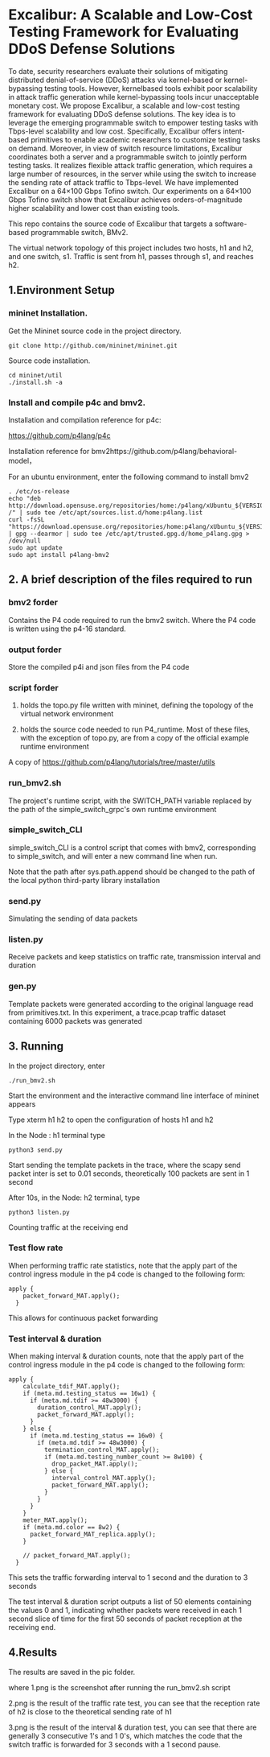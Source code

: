 # Excalibur: A Scalable and Low-Cost Testing Framework for Evaluating DDoS Defense Solutions

To date, security researchers evaluate their solutions of mitigating distributed denial-of-service (DDoS) attacks via kernel-based or kernel-bypassing testing tools. However, kernelbased tools exhibit poor scalability in attack traffic generation while kernel-bypassing tools incur unacceptable monetary cost. We propose Excalibur, a scalable and low-cost testing framework for evaluating DDoS defense solutions. The key idea is to leverage the emerging programmable switch to empower testing tasks with Tbps-level scalability and low cost. Specifically, Excalibur offers intent-based primitives to enable academic researchers to customize testing tasks on demand. Moreover, in view of switch resource limitations, Excalibur coordinates both a server and a programmable switch to jointly perform testing tasks. It realizes flexible attack traffic generation, which requires a large number of resources, in the server while using the switch to increase the sending rate of attack traffic to Tbps-level. We have implemented Excalibur on a 64×100 Gbps Tofino switch. Our experiments on a 64×100 Gbps Tofino switch show that Excalibur achieves orders-of-magnitude higher scalability and lower cost than existing tools.

This repo contains the source code of Excalibur that targets a software-based programmable switch, BMv2.



The virtual network topology of this project includes two hosts, h1 and h2, and one switch, s1. Traffic is sent from h1, passes through s1, and reaches h2.

## 1.Environment Setup

### mininet Installation.

Get the Mininet source code in the project directory.

```
git clone http://github.com/mininet/mininet.git
```

Source code installation.

```
cd mininet/util 
./install.sh -a
```

### Install and compile p4c and bmv2.

 Installation and compilation reference for p4c: 

https://github.com/p4lang/p4c

 Installation reference for bmv2https://github.com/p4lang/behavioral-model，

For an ubuntu environment, enter the following command to install bmv2

```
. /etc/os-release
echo "deb http://download.opensuse.org/repositories/home:/p4lang/xUbuntu_${VERSION_ID}/ /" | sudo tee /etc/apt/sources.list.d/home:p4lang.list
curl -fsSL "https://download.opensuse.org/repositories/home:p4lang/xUbuntu_${VERSION_ID}/Release.key" | gpg --dearmor | sudo tee /etc/apt/trusted.gpg.d/home_p4lang.gpg > /dev/null
sudo apt update
sudo apt install p4lang-bmv2
```



## 2. A brief description of the files required to run

### bmv2 forder

Contains the P4 code required to run the bmv2 switch. Where the P4 code is written using the p4-16 standard.

### output forder

Store the compiled p4i and json files from the P4 code

### script forder

1. holds the topo.py file written with mininet, defining the topology of the virtual network environment

2. holds the source code needed to run P4_runtime. Most of these files, with the exception of topo.py, are from a copy of the official example runtime environment

A copy of https://github.com/p4lang/tutorials/tree/master/utils

### run_bmv2.sh

The project's runtime script, with the SWITCH_PATH variable replaced by the path of the simple_switch_grpc's own runtime environment

### simple_switch_CLI

simple_switch_CLI is a control script that comes with bmv2, corresponding to simple_switch, and will enter a new command line when run. 

Note that the path after sys.path.append should be changed to the path of the local python third-party library installation

### send.py

Simulating the sending of data packets

### listen.py

Receive packets and keep statistics on traffic rate, transmission interval and duration

### gen.py

Template packets were generated according to the original language read from primitives.txt. In this experiment, a trace.pcap traffic dataset containing 6000 packets was generated

## 3. Running

In the project directory, enter

```
./run_bmv2.sh
```

Start the environment and the interactive command line interface of mininet appears



Type xterm h1 h2 to open the configuration of hosts h1 and h2

In the Node : h1 terminal type

```
python3 send.py
```

Start sending the template packets in the trace, where the scapy send packet inter is set to 0.01 seconds, theoretically 100 packets are sent in 1 second



After 10s, in the Node: h2 terminal, type

```
python3 listen.py
```

Counting traffic at the receiving end

### Test flow rate



When performing traffic rate statistics, note that the apply part of the control ingress module in the p4 code is changed to the following form:

```
apply {
    packet_forward_MAT.apply();
  }
```

This allows for continuous packet forwarding



### Test interval & duration



When making interval & duration counts, note that the apply part of the control ingress module in the p4 code is changed to the following form:

```
apply {
    calculate_tdif_MAT.apply();
    if (meta.md.testing_status == 16w1) {
      if (meta.md.tdif >= 48w3000) {
        duration_control_MAT.apply();
        packet_forward_MAT.apply();
      }
    } else {
      if (meta.md.testing_status == 16w0) {
        if (meta.md.tdif >= 48w3000) {
          termination_control_MAT.apply();
          if (meta.md.testing_number_count >= 8w100) {
            drop_packet_MAT.apply();
          } else {
            interval_control_MAT.apply();
            packet_forward_MAT.apply();
          }
        }
      }
    }
    meter_MAT.apply();
    if (meta.md.color == 8w2) {
      packet_forward_MAT_replica.apply();
    }

    // packet_forward_MAT.apply();
  }
```

This sets the traffic forwarding interval to 1 second and the duration to 3 seconds



The test interval & duration script outputs a list of 50 elements containing the values 0 and 1, indicating whether packets were received in each 1 second slice of time for the first 50 seconds of packet reception at the receiving end.



## 4.Results

The results are saved in the pic folder.

where 1.png is the screenshot after running the run_bmv2.sh script

2.png is the result of the traffic rate test, you can see that the reception rate of h2 is close to the theoretical sending rate of h1

3.png is the result of the interval & duration test, you can see that there are generally 3 consecutive 1's and 1 0's, which matches the code that the switch traffic is forwarded for 3 seconds with a 1 second pause.
